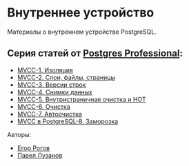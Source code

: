# Внутреннее устройство

Материалы о внутреннем устройстве PostgreSQL.

## Серия статей от [Postgres Professional](https://postgrespro.ru/education/courses):

- [MVCC-1. Изоляция](https://m.habr.com/ru/company/postgrespro/blog/442804/)
- [MVCC-2. Слои, файлы, страницы](https://m.habr.com/ru/company/postgrespro/blog/444536/?_ga=2.148942070.1125599597.1561197064-1016487169.1539024448)
- [MVCC-3. Версии строк](https://m.habr.com/ru/company/postgrespro/blog/445820/?_ga=2.213426516.1125599597.1561197064-1016487169.1539024448)
- [MVCC-4. Снимки данных](https://m.habr.com/ru/company/postgrespro/blog/446652/?_ga=2.136883440.1125599597.1561197064-1016487169.1539024448)
- [MVCC-5. Внутристраничная очистка и HOT](https://m.habr.com/ru/company/postgrespro/blog/449704/?_ga=2.251248966.1125599597.1561197064-1016487169.1539024448)
- [MVCC-6. Очистка](https://m.habr.com/ru/company/postgrespro/blog/452320/?_ga=2.147973367.1125599597.1561197064-1016487169.1539024448)
- [MVCC-7. Автоочистка](https://m.habr.com/ru/company/postgrespro/blog/452762/?_ga=2.215722199.1125599597.1561197064-1016487169.1539024448)
- [MVCC в PostgreSQL-8. Заморозка](https://m.habr.com/ru/company/postgrespro/blog/455590/?_ga=2.215722199.1125599597.1561197064-1016487169.1539024448)

Авторы:
- [Егор Рогов](https://m.habr.com/ru/users/erogov/posts/)
- [Павел Лузанов](https://m.habr.com/ru/users/pluzanov/?_ga=2.237626432.1125599597.1561197064-1016487169.1539024448)
